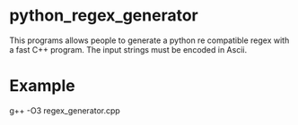 # python_regex_generator

This programs allows people to generate a python re compatible regex with a fast C++ program.
The input strings must be encoded in Ascii.

# Example
g++ -O3 regex_generator.cpp 

